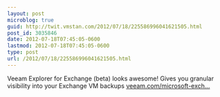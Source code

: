 ```yaml
---
layout: post
microblog: true
guid: http://twit.vmstan.com/2012/07/18/225586996041621505.html
post_id: 3035846
date: 2012-07-18T07:45:05-0600
lastmod: 2012-07-18T07:45:05-0600
type: post
url: /2012/07/18/225586996041621505.html
---
```

Veeam Explorer for Exchange (beta) looks awesome! Gives you granular visibility into your Exchange VM backups <a href="http://www.veeam.com/microsoft-exchange-explorer.html">veeam.com/microsoft-exch…</a>
